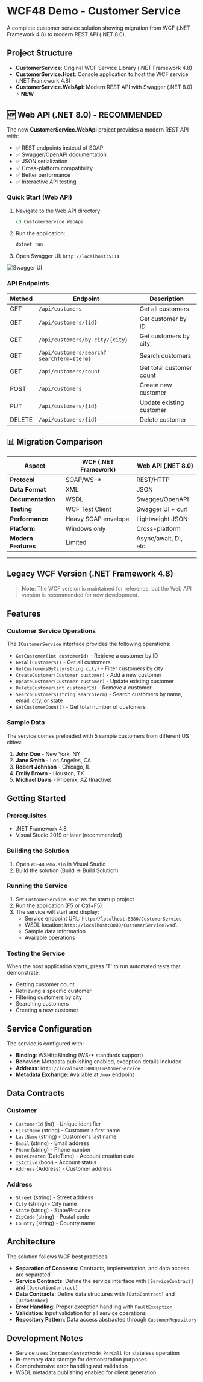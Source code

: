 # WCF48 Demo - Customer Service

A complete customer service solution showing migration from WCF (.NET Framework 4.8) to modern REST API (.NET 8.0).

## Project Structure

- **CustomerService**: Original WCF Service Library (.NET Framework 4.8)
- **CustomerService.Host**: Console application to host the WCF service (.NET Framework 4.8)
- **CustomerService.WebApi**: Modern REST API with Swagger (.NET 8.0) ⭐ **NEW**

## 🆕 Web API (.NET 8.0) - **RECOMMENDED**

The new **CustomerService.WebApi** project provides a modern REST API with:

- ✅ REST endpoints instead of SOAP
- ✅ Swagger/OpenAPI documentation  
- ✅ JSON serialization
- ✅ Cross-platform compatibility
- ✅ Better performance
- ✅ Interactive API testing

### Quick Start (Web API)

1. Navigate to the Web API directory:
   ```bash
   cd CustomerService.WebApi
   ```

2. Run the application:
   ```bash
   dotnet run
   ```

3. Open Swagger UI: `http://localhost:5114`

![Swagger UI](https://github.com/user-attachments/assets/51499dcd-7d3c-48a9-890e-ec66375e0a27)

### API Endpoints

| Method | Endpoint | Description |
|--------|----------|-------------|
| GET | `/api/customers` | Get all customers |
| GET | `/api/customers/{id}` | Get customer by ID |
| GET | `/api/customers/by-city/{city}` | Get customers by city |
| GET | `/api/customers/search?searchTerm={term}` | Search customers |
| GET | `/api/customers/count` | Get total customer count |
| POST | `/api/customers` | Create new customer |
| PUT | `/api/customers/{id}` | Update existing customer |
| DELETE | `/api/customers/{id}` | Delete customer |

## 📊 Migration Comparison

| Aspect | WCF (.NET Framework) | Web API (.NET 8.0) |
|--------|---------------------|---------------------|
| **Protocol** | SOAP/WS-* | REST/HTTP |
| **Data Format** | XML | JSON |
| **Documentation** | WSDL | Swagger/OpenAPI |
| **Testing** | WCF Test Client | Swagger UI + curl |
| **Performance** | Heavy SOAP envelope | Lightweight JSON |
| **Platform** | Windows only | Cross-platform |
| **Modern Features** | Limited | Async/await, DI, etc. |

---

## Legacy WCF Version (.NET Framework 4.8)

> **Note**: The WCF version is maintained for reference, but the Web API version is recommended for new development.

## Features

### Customer Service Operations

The `ICustomerService` interface provides the following operations:

- `GetCustomer(int customerId)` - Retrieve a customer by ID
- `GetAllCustomers()` - Get all customers  
- `GetCustomersByCity(string city)` - Filter customers by city
- `CreateCustomer(Customer customer)` - Add a new customer
- `UpdateCustomer(Customer customer)` - Update existing customer
- `DeleteCustomer(int customerId)` - Remove a customer
- `SearchCustomers(string searchTerm)` - Search customers by name, email, city, or state
- `GetCustomerCount()` - Get total number of customers

### Sample Data

The service comes preloaded with 5 sample customers from different US cities:

1. **John Doe** - New York, NY
2. **Jane Smith** - Los Angeles, CA  
3. **Robert Johnson** - Chicago, IL
4. **Emily Brown** - Houston, TX
5. **Michael Davis** - Phoenix, AZ (Inactive)

## Getting Started

### Prerequisites

- .NET Framework 4.8
- Visual Studio 2019 or later (recommended)

### Building the Solution

1. Open `WCF48Demo.sln` in Visual Studio
2. Build the solution (Build → Build Solution)

### Running the Service

1. Set `CustomerService.Host` as the startup project
2. Run the application (F5 or Ctrl+F5)
3. The service will start and display:
   - Service endpoint URL: `http://localhost:8080/CustomerService`
   - WSDL location: `http://localhost:8080/CustomerService?wsdl`
   - Sample data information
   - Available operations

### Testing the Service

When the host application starts, press 'T' to run automated tests that demonstrate:

- Getting customer count
- Retrieving a specific customer
- Filtering customers by city
- Searching customers
- Creating a new customer

## Service Configuration

The service is configured with:

- **Binding**: WSHttpBinding (WS-* standards support)
- **Behavior**: Metadata publishing enabled, exception details included
- **Address**: `http://localhost:8080/CustomerService`
- **Metadata Exchange**: Available at `/mex` endpoint

## Data Contracts

### Customer
- `CustomerId` (int) - Unique identifier
- `FirstName` (string) - Customer's first name
- `LastName` (string) - Customer's last name  
- `Email` (string) - Email address
- `Phone` (string) - Phone number
- `DateCreated` (DateTime) - Account creation date
- `IsActive` (bool) - Account status
- `Address` (Address) - Customer address

### Address
- `Street` (string) - Street address
- `City` (string) - City name
- `State` (string) - State/Province
- `ZipCode` (string) - Postal code
- `Country` (string) - Country name

## Architecture

The solution follows WCF best practices:

- **Separation of Concerns**: Contracts, implementation, and data access are separated
- **Service Contracts**: Define the service interface with `[ServiceContract]` and `[OperationContract]`
- **Data Contracts**: Define data structures with `[DataContract]` and `[DataMember]`
- **Error Handling**: Proper exception handling with `FaultException`
- **Validation**: Input validation for all service operations
- **Repository Pattern**: Data access abstracted through `CustomerRepository`

## Development Notes

- Service uses `InstanceContextMode.PerCall` for stateless operation
- In-memory data storage for demonstration purposes
- Comprehensive error handling and validation
- WSDL metadata publishing enabled for client generation